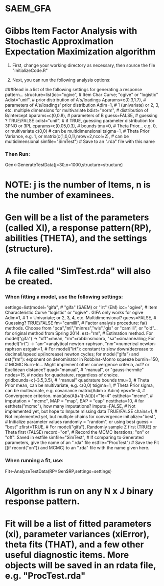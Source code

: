 SAEM_GFA
========
Gibbs Item Factor Analysis with Stochastic Approximation Expectation Maximization algorithm
==============================================================================================

1) First, change your working directory as necessary, then source the file "InitializeCode.R"

2) Next, you can run the following analysis options:

###Read in a list of the following settings for generating a response pattern...
structure=list(icc="ogive",          # Item Char Curve; "ogive" or "logistic" 
               Adist="unif",         # prior distribution of A's/loadings
               Aparams=c(0.3,1.7),   # parameters of A's/loadings' prior distribution
               Adim=1,               # 1 (univariate) or 2, 3, etc. multiple dimensions for multivariate
               bdist="norm",         # distribution of B/intercept
               bparams=c(0,0.8),     # parameters of B
               guess=FALSE,          # guessing ? TRUE/FALSE
               cdist="unif",         # if TRUE, guessing parameter distribution for 3PNO or 3PL
               cparams=c(0.05,0.3),  # bounds
               tmu=0,                # Theta Prior... e.g. 0, or multivariate c(0,0) # can be multidimensional
               tsigma=1,             # Theta Prior Variance, e.g. 1, or matrix(c(1,0,0,1),nrow=2,ncol=2), # can be multidimensional
               simfile="SimTest")    # Save to an ".rda" file with this name

### Then Run:
Gen<-GenerateTestData(j=30,n=1000,structure=structure)
# NOTE: j is the number of Items, n is the number of examinees.
# Gen will be a list of the parameters (called XI), a response pattern(RP), abilities (THETA), and the settings (structure).
# A file called "SimTest.rda" will also be created.

### When fitting a model, use the following settings:
settings=list(model="gifa",    # "gifa" (SAEM) or "irt" (EM)
              icc="ogive",     # Item Characteristic Curve "logistic" or "ogive" . GIFA only works for ogive 
              Adim=1,          # 1 = Univariate; or 2, 3, 4, etc. Multidimensional?
              guess=FALSE,     # Guessing? TRUE/FALSE
              fm="camilli",    # Factor analysis procedure: fa() methods. Choose from "pca","ml","minres","wls","gls" or "camilli", or "old"... for original method from Spring 2014.
              est="rm",       # Estimation method. For model("gifa") -> "off"=mean, "rm"=robbinsmonro, "sa"=simannealing;  For model("irt") -> "anr"=analytical newton-raphson, "nnr"=numerical newton-raphson
              estgain=1,       # For model("irt"): constant to slow down(decrease to decimal)/speed up(increase) newton cycles; for model("gifa") and est("rm"): exponent on denominator in Robbins-Monro squeeze
              burnin=150,      # MCMC Burn-In... Might implement other convergence criteria, acf? or Euclidean distance?
              quad="manual",   # "manual", or "gauss-hermite"
              nodes=15,        # nodes for quadrature, regardless of choice.
              gridbounds=c(-3.5,3.5), # "manual" quadrature bounds
              tmu=0,           # Theta Prior mean, can be multivariate, e.g. c(0,0)
              tsigma=1,        # Theta Prior sigma, can be multivariate, e.g. covariance matrix(Adim x Adim)
              eps=1e-4,        # Convergence criterion. max(abs(A(i+1)-A(i)))<"1e-4"
              esttheta="mcmc", # imputation = "mcmc", MAP = "map", EAP = "eap" 
              nesttheta=10,    # for esttheta("mcmc"), how many imputations?
              impute=FALSE,    # Not implemented yet, but hope to Impute missing data TRUE/FALSE
              chains=1,        # Not implemented yet, but multiple chains for convergence
              initialize="best", # Initialize parameter values randomly = "random", or using best guess = "best"
              zfirst=TRUE,     # For model("gifa"), Randomly sample Z first (TRUE) or Theta first (FALSE)
              record="on",     # Record the MCMC iterations; "on" or "off". Saved in estfile
              simfile="SimTest", # If comparing to Generated parameters, give the name of an ".rda" file
              estfile="ProcTest") # Save the Fit [(if record("on")) and MCMC] to an ".rda" file with the name given here.

### When running a fit, use:
Fit<-AnalyzeTestData(RP=Gen$RP,settings=settings)
# Algorithm is run on any N x J binary response pattern.
# Fit will be a list of fitted parameters (xi), parameter variances (xiError), theta fits (THAT), and a few other useful diagnostic items. More objects will be saved in an rdata file, e.g. "ProcTest.rda" 

